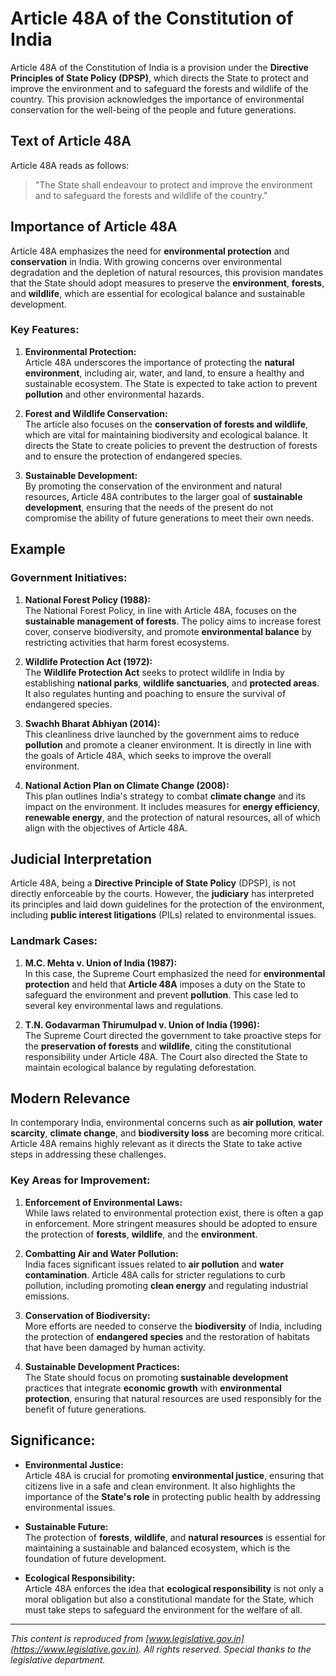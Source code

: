 # Article 48A of the Constitution of India

Article 48A of the Constitution of India is a provision under the **Directive Principles of State Policy (DPSP)**, which directs the State to protect and improve the environment and to safeguard the forests and wildlife of the country. This provision acknowledges the importance of environmental conservation for the well-being of the people and future generations.

## Text of Article 48A

Article 48A reads as follows:

> "The State shall endeavour to protect and improve the environment and to safeguard the forests and wildlife of the country."

## Importance of Article 48A

Article 48A emphasizes the need for **environmental protection** and **conservation** in India. With growing concerns over environmental degradation and the depletion of natural resources, this provision mandates that the State should adopt measures to preserve the **environment**, **forests**, and **wildlife**, which are essential for ecological balance and sustainable development.

### Key Features:

1. **Environmental Protection:**  
   Article 48A underscores the importance of protecting the **natural environment**, including air, water, and land, to ensure a healthy and sustainable ecosystem. The State is expected to take action to prevent **pollution** and other environmental hazards.

2. **Forest and Wildlife Conservation:**  
   The article also focuses on the **conservation of forests and wildlife**, which are vital for maintaining biodiversity and ecological balance. It directs the State to create policies to prevent the destruction of forests and to ensure the protection of endangered species.

3. **Sustainable Development:**  
   By promoting the conservation of the environment and natural resources, Article 48A contributes to the larger goal of **sustainable development**, ensuring that the needs of the present do not compromise the ability of future generations to meet their own needs.

## Example

### Government Initiatives:

1. **National Forest Policy (1988):**  
   The National Forest Policy, in line with Article 48A, focuses on the **sustainable management of forests**. The policy aims to increase forest cover, conserve biodiversity, and promote **environmental balance** by restricting activities that harm forest ecosystems.

2. **Wildlife Protection Act (1972):**  
   The **Wildlife Protection Act** seeks to protect wildlife in India by establishing **national parks**, **wildlife sanctuaries**, and **protected areas**. It also regulates hunting and poaching to ensure the survival of endangered species.

3. **Swachh Bharat Abhiyan (2014):**  
   This cleanliness drive launched by the government aims to reduce **pollution** and promote a cleaner environment. It is directly in line with the goals of Article 48A, which seeks to improve the overall environment.

4. **National Action Plan on Climate Change (2008):**  
   This plan outlines India's strategy to combat **climate change** and its impact on the environment. It includes measures for **energy efficiency**, **renewable energy**, and the protection of natural resources, all of which align with the objectives of Article 48A.

## Judicial Interpretation

Article 48A, being a **Directive Principle of State Policy** (DPSP), is not directly enforceable by the courts. However, the **judiciary** has interpreted its principles and laid down guidelines for the protection of the environment, including **public interest litigations** (PILs) related to environmental issues.

### Landmark Cases:

1. **M.C. Mehta v. Union of India (1987):**  
   In this case, the Supreme Court emphasized the need for **environmental protection** and held that **Article 48A** imposes a duty on the State to safeguard the environment and prevent **pollution**. This case led to several key environmental laws and regulations.

2. **T.N. Godavarman Thirumulpad v. Union of India (1996):**  
   The Supreme Court directed the government to take proactive steps for the **preservation of forests** and **wildlife**, citing the constitutional responsibility under Article 48A. The Court also directed the State to maintain ecological balance by regulating deforestation.

## Modern Relevance

In contemporary India, environmental concerns such as **air pollution**, **water scarcity**, **climate change**, and **biodiversity loss** are becoming more critical. Article 48A remains highly relevant as it directs the State to take active steps in addressing these challenges.

### Key Areas for Improvement:

1. **Enforcement of Environmental Laws:**  
   While laws related to environmental protection exist, there is often a gap in enforcement. More stringent measures should be adopted to ensure the protection of **forests**, **wildlife**, and the **environment**.

2. **Combatting Air and Water Pollution:**  
   India faces significant issues related to **air pollution** and **water contamination**. Article 48A calls for stricter regulations to curb pollution, including promoting **clean energy** and regulating industrial emissions.

3. **Conservation of Biodiversity:**  
   More efforts are needed to conserve the **biodiversity** of India, including the protection of **endangered species** and the restoration of habitats that have been damaged by human activity.

4. **Sustainable Development Practices:**  
   The State should focus on promoting **sustainable development** practices that integrate **economic growth** with **environmental protection**, ensuring that natural resources are used responsibly for the benefit of future generations.

## Significance:

- **Environmental Justice:**  
  Article 48A is crucial for promoting **environmental justice**, ensuring that citizens live in a safe and clean environment. It also highlights the importance of the **State's role** in protecting public health by addressing environmental issues.

- **Sustainable Future:**  
  The protection of **forests**, **wildlife**, and **natural resources** is essential for maintaining a sustainable and balanced ecosystem, which is the foundation of future development.

- **Ecological Responsibility:**  
  Article 48A enforces the idea that **ecological responsibility** is not only a moral obligation but also a constitutional mandate for the State, which must take steps to safeguard the environment for the welfare of all.

---

*This content is reproduced from [www.legislative.gov.in](https://www.legislative.gov.in). All rights reserved. Special thanks to the legislative department.*

